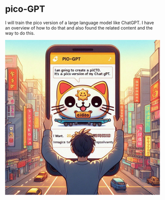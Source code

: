 # pico-GPT
I will train the pico version of a large language model like ChatGPT. I have an overview of how to do that and also found the related content and the way to do this.


![pico-gpt header image](pico-gpt.jpeg)
